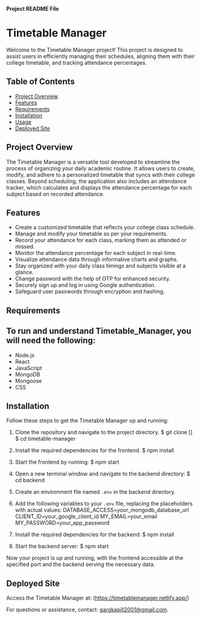 **Project README File**

# Timetable Manager

Welcome to the Timetable Manager project! This project is designed to assist users in efficiently managing their schedules, aligning them with their college timetable, and tracking attendance percentages.

## Table of Contents

- [Project Overview](#project-overview)
- [Features](#features)
- [Requirements](#requirements)
- [Installation](#installation)
- [Usage](#usage)
- [Deployed Site](#deployed-site)

## Project Overview

The Timetable Manager is a versatile tool developed to streamline the process of organizing your daily academic routine. It allows users to create, modify, and adhere to a personalized timetable that syncs with their college classes. Beyond scheduling, the application also includes an attendance tracker, which calculates and displays the attendance percentage for each subject based on recorded attendance.

## Features

- Create a customized timetable that reflects your college class schedule.
- Manage and modify your timetable as per your requirements.
- Record your attendance for each class, marking them as attended or missed.
- Monitor the attendance percentage for each subject in real-time.
- Visualize attendance data through informative charts and graphs.
- Stay organized with your daily class timings and subjects visible at a glance.
- Change password with the help of OTP for enhanced security.
- Securely sign up and log in using Google authentication.
- Safeguard user passwords through encryption and hashing.

## Requirements

## To run and understand Timetable_Manager, you will need the following:

- Node.js
- React
- JavaScript
- MongoDB
- Mongoose
- CSS

## Installation

Follow these steps to get the Timetable Manager up and running:

1. Clone the repository and navigate to the project directory.
$ git clone []
$ cd timetable-manager

2. Install the required dependencies for the frontend.
$ npm install

3. Start the frontend by running:
$ npm start

4. Open a new terminal window and navigate to the backend directory:
$ cd backend

5. Create an environment file named `.env` in the backend directory.

6. Add the following variables to your `.env` file, replacing the placeholders with actual values:
    DATABASE_ACCESS=your_mongodb_database_url
    CLIENT_ID=your_google_client_id
    MY_EMAIL=your_email
    MY_PASSWORD=your_app_password

7. Install the required dependencies for the backend:
$ npm install

8. Start the backend server:
$ npm start

Now your project is up and running, with the frontend accessible at the specified port and the backend serving the necessary data.

## Deployed Site

Access the Timetable Manager at: (https://timetablemanager.netlify.app/)

For questions or assistance, contact: gargkapill2001@gmail.com.